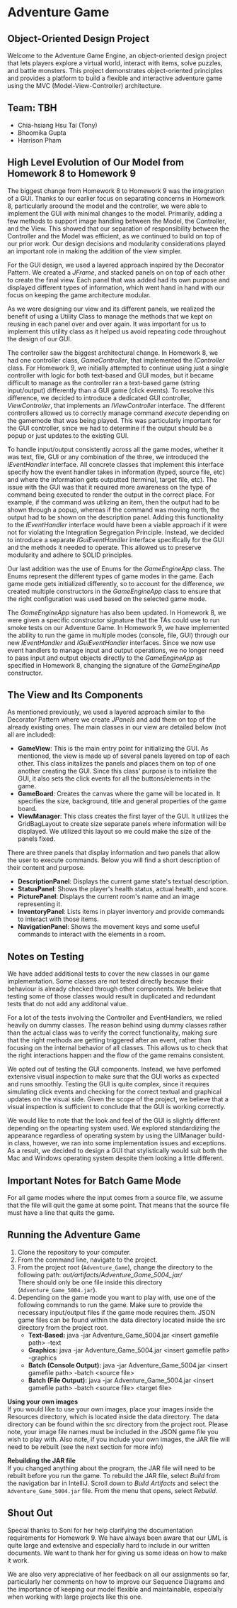 # Adventure Game

## Object-Oriented Design Project
Welcome to the Adventure Game Engine, an object-oriented design project that lets players explore a virtual world, interact with items, solve puzzles, and battle monsters. This project demonstrates object-oriented principles and provides a platform to build a flexible and interactive adventure game using the MVC (Model-View-Controller) architecture.

## Team: TBH
- Chia-hsiang Hsu Tai (Tony)
- Bhoomika Gupta
- Harrison Pham

## High Level Evolution of Our Model from Homework 8 to Homework 9

The biggest change from Homework 8 to Homework 9 was the integration of a GUI. Thanks to our earlier focus on separating concerns in Homework 8, particularly aroound the model and the controller, we were able to implement the GUI with minimal changes to the model. Primarily, adding a few methods to support image handling between the Model, the Controller, and the View. This showed that our separation of responsibility between the Controller and the Model was efficient, as we continued to build on top of our prior work. Our design decisions and modularity considerations played an important role in making the addition of the view simpler.

For the GUI design, we used a layered approach inspired by the Decorator Pattern. We created a *JFrame*, and stacked panels on on top of each other to create the final view. Each panel that was added had its own purpose and displayed different types of information, which went hand in hand with our focus on keeping the game architecture modular.

As we were designing our view and its different panels, we realized the benefit of using a Utility Class to manage the methods that we kept on reusing in each panel over and over again. It was important for us to implement this utility class as it helped us avoid repeating code throughout the design of our GUI.

The controller saw the biggest architectural change. In Homework 8, we had one controller class, *GameController*, that implemented the *IController* class. For Homework 9, we initially attempted to continue using just a single controller with logic for both text-based and GUI modes, but it became difficult to manage as the controller ran a text-based game (string input/output) differently than a GUI game (click events). To resolve this difference, we decided to introduce a dedicated GUI controller, *ViewController*, that implements an *IViewController* interface. The different controllers allowed us to correctly manage command *execute* depending on the gamemode that was being played. This was particularly important for the GUI controller, since we had to determine if the output should be a popup or just updates to the existing GUI.

To handle input/output consistently across all the game modes, whether it was text, file, GUI or any combination of the three, we introduced the *IEventHandler* interface. All concrete classes that implement this interface specify how the event handler takes in information (typed, source file, etc) and where the information gets outputted (terminal, target file, etc). The issue with the GUI was that it required more awareness on the type of command being executed to render the output in the correct place. For example, if the command was utilizing an item, then the output had to be shown through a popup, whereas if the command was moving north, the output had to be shown on the description panel. Adding this functionality to the *IEventHandler* interface would have been a viable approach if it were not for violating the Integration Segregation Principle. Instead, we decided to introduce a separate *IGuiEventHandler* interface specifically for the GUI and the methods it needed to operate. This allowed us to preserve modularity and adhere to SOLID principles.

Our last addition was the use of Enums for the *GameEngineApp* class. The Enums represent the different types of game modes in the game. Each game mode gets initialized differently, so to account for the difference, we created multiple constructors in the *GameEngineApp* class to ensure that the right configuration was used based on the selected game mode. 

The *GameEngineApp* signature has also been updated. In Homework 8, we were given a specific constructor signature that the TAs could use to run smoke tests on our Adventure Game. In Homework 9, we have implemented the ability to run the game in multiple modes (console, file, GUI) through our new *IEventHandler* and *IGuiEventHandler* interfaces. Since we now use event handlers to manage input and output operations, we no longer need to pass input and output objects directly to the *GameEngineApp* as specified in Homework 8, changing the signature of the *GameEngineApp* constructor.


## The View and Its Components

As mentioned previously, we used a layered approach similar to the Decorator Pattern where we create *JPanels* and add them on top of the already existing ones. The main classes in our view are detailed below (not all are included):

- **GameView**: This is the main entry point for initializing the GUI. As mentioned, the view is made up of several panels layered on top of each other. This class initalizes the panels and places them on top of one another creating the GUI. Since this class' purpose is to initialize the GUI, it also sets the click events for all the buttons/elements in the game.
- **GameBoard**: Creates the canvas where the game will be located in. It specifies the size, background, title and general properties of the game board.
- **ViewManager**: This class creates the first layer of the GUI. It utilizes the GridBagLayout to create size separate panels where information will be displayed. We utilized this layout so we could make the size of the panels fixed.

There are three panels that display information and two panels that allow the user to execute commands. Below you will find a short description of their content and purpose.

- **DescriptionPanel**: Displays the current game state's textual description.
- **StatusPanel**: Shows the player's health status, actual health, and score.
- **PicturePanel**: Displays the current room's name and an image representing it.
- **InventoryPanel**: Lists items in player inventory and provide commands to interact with those items.
- **NavigationPanel**: Shows the movement keys and some useful commands to interact with the elements in a room.

## Notes on Testing

We have added additional tests to cover the new classes in our game implementation. Some classes are not tested directly because their behaviour is already checked through other components. We believe that testing some of those classes would result in duplicated and redundant tests that do not add any additonal value.

For a lot of the tests involving the Controller and EventHandlers, we relied heavily on dummy classes. The reason behind using dummy classes rather than the actual class was to verify the correct functionality, making sure that the right methods are getting triggered after an event, rather than focusing on the internal behavior of all classes. This allows us to check that the right interactions happen and the flow of the game remains consistent.

We opted out of testing the GUI components. Instead, we have perfomed extensive visual inspection to make sure that the GUI works as expected and runs smoothly. Testing the GUI is quite complex, since it requires simulating click events and checking for the correct textual and graphical updates on the visual side. Given the scope of the project, we believe that a visual inspection is sufficient to conclude that the GUI is working correctly.

We would like to note that the look and feel of the GUI is slightly different depending on the opearting system used. We explored standardizing the appearance regardless of operating system by using the UIManager build-in class, however, we ran into some implementation issues and exceptions. As a result, we decided to design a GUI that stylistically would suit both the Mac and Windows operating system despite them looking a little different.

## Important Notes for Batch Game Mode

For all game modes where the input comes from a source file, we assume that the file will quit the game at some point. That means that the source file must have a line that quits the game.

## Running the Adventure Game

1. Clone the repository to your computer.
2. From the command line, navigate to the project.
3. From the project root (`Adventure_Game`), change the directory to the following path:
    *out/artifacts/Adventure_Game_5004_jar/*<br />
    There should only be one file inside this directory (`Adventure_Game_5004.jar`).
4. Depending on the game mode you want to play with, use one of the following commands to run the game. Make sure to provide the necessary input/output files if the game mode requires them. JSON game files can be found within the data directory located inside the src directory from the project root.
    - **Text-Based:** java -jar Adventure_Game_5004.jar \<insert gamefile path\> -text
    - **Graphics:** java -jar Adventure_Game_5004.jar \<insert gamefile path\> -graphics
    - **Batch (Console Output):** java -jar Adventure_Game_5004.jar \<insert gamefile path\> -batch \<source file\>
    - **Batch (File Output):** java -jar Adventure_Game_5004.jar \<insert gamefile path\> -batch \<source file\> \<target file\>

**Using your own images**<br />
If you would like to use your own images, place your images inside the Resources directory, which is located inside the data directory. The data directory can be found within the src directory from the project root. Please note, your image file names must be included in the JSON game file you wish to play with. Also note, if you include your own images, the JAR file will need to be rebuilt (see the next section for more info)

**Rebuilding the JAR file**<br />
If you changed anything about the program, the JAR file will need to be rebuilt before you run the game. To rebuild the JAR file, select *Build* from the navigation bar in IntelliJ. Scroll down to *Build Artifacts* and select the `Adventure_Game_5004.jar` file. From the menu that opens, select *Rebuild*.

## Shout Out

Special thanks to Soni for her help clarifying the documentation requirements for Homework 9. We have always been aware that our UML is quite large and extensive and especially hard to include in our written documents. We want to thank her for giving us some ideas on how to make it work.

We are also very appreciative of her feedback on all our assignments so far, particularly her comments on how to improve our Sequence Diagrams and the importance of keeping our model flexible and maintainable, especially when working with large projects like this one.
